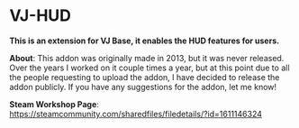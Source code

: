 # VJ-HUD
**This is an extension for VJ Base, it enables the HUD features for users.**

**About**: This addon was originally made in 2013, but it was never released. Over the years I worked on it couple times a year, but at this point due to all the people requesting to upload the addon, I have decided to release the addon publicly. If you have any suggestions for the addon, let me know!

**Steam Workshop Page**: https://steamcommunity.com/sharedfiles/filedetails/?id=1611146324
